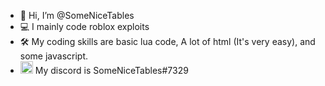 - 👋 Hi, I’m @SomeNiceTables
- 💻 I mainly code roblox exploits
- 🛠️ My coding skills are basic lua code, A lot of html (It's very easy), and some javascript.
- <img height="20" width="20" src="https://unpkg.com/simple-icons@v6/icons/discord.svg" /> My discord is SomeNiceTables#7329
